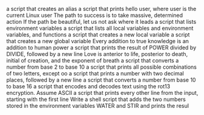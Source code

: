 a script that creates an alias
a script that prints hello user, where user is the current Linux user
The path to success is to take massive, determined action
If the path be beautiful, let us not ask where it leads
a script that lists environment variables
a script that lists all local variables and environment variables, and functions
a script that creates a new local variable
 a script that creates a new global variable
Every addition to true knowledge is an addition to human power
a script that prints the result of POWER divided by DIVIDE, followed by a new line
Love is anterior to life, posterior to death, initial of creation, and the exponent of breath
a script that converts a number from base 2 to base 10
a script that prints all possible combinations of two letters, except oo
a script that prints a number with two decimal places, followed by a new line
a script that converts a number from base 10 to base 16
 a script that encodes and decodes text using the rot13 encryption. Assume ASCII
a script that prints every other line from the input, starting with the first line
Write a shell script that adds the two numbers stored in the environment variables WATER and STIR and prints the resul
